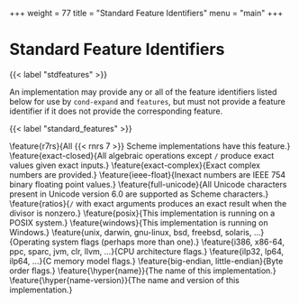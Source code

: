 +++
weight = 77
title = "Standard Feature Identifiers"
menu = "main"
+++
# Standard Feature Identifiers
{{< label "stdfeatures" >}}

An implementation may provide any or all of the feature identifiers
listed below for use by ``cond-expand`` and ``features``,
but must not provide a feature identifier if it does not
provide the corresponding feature.  

{{< label "standard_features" >}}

\feature{r7rs}{All {{< rnrs 7 >}} Scheme implementations have this feature.}
\feature{exact-closed}{All algebraic operations except ``/`` produce
  exact values given exact inputs.}
\feature{exact-complex}{Exact complex numbers are provided.}
\feature{ieee-float}{Inexact numbers are IEEE 754 binary floating point
  values.}
\feature{full-unicode}{All Unicode characters present in Unicode version 6.0 are supported as Scheme characters.}
\feature{ratios}{``/`` with exact arguments produces an exact result
  when the divisor is nonzero.}
\feature{posix}{This implementation is running on a POSIX
  system.}
\feature{windows}{This implementation is running on Windows.}
\feature{unix, darwin, gnu-linux, bsd, freebsd, solaris, ...}{Operating
  system flags (perhaps more than one).}
\feature{i386, x86-64, ppc, sparc, jvm, clr, llvm, ...}{CPU architecture flags.}
\feature{ilp32, lp64, ilp64, ...}{C memory model flags.}
\feature{big-endian, little-endian}{Byte order flags.}
\feature{\hyper{name}}{The name of this implementation.}
\feature{\hyper{name-version}}{The name and version of this
  implementation.}
